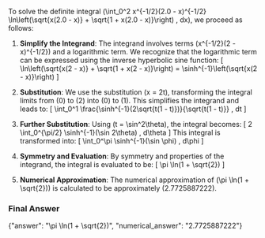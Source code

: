To solve the definite integral \(\int_0^2 x^{-1/2}(2.0 - x)^{-1/2} \ln\left(\sqrt{x(2.0 - x)} + \sqrt{1 + x(2.0 - x)}\right) \, dx\), we proceed as follows:

1. **Simplify the Integrand**:
   The integrand involves terms \(x^{-1/2}(2 - x)^{-1/2}\) and a logarithmic term. We recognize that the logarithmic term can be expressed using the inverse hyperbolic sine function:
   \[
   \ln\left(\sqrt{x(2 - x)} + \sqrt{1 + x(2 - x)}\right) = \sinh^{-1}\left(\sqrt{x(2 - x)}\right)
   \]

2. **Substitution**:
   We use the substitution \(x = 2t\), transforming the integral limits from \(0\) to \(2\) into \(0\) to \(1\). This simplifies the integrand and leads to:
   \[
   \int_0^1 \frac{\sinh^{-1}(2\sqrt{t(1 - t)})}{\sqrt{t(1 - t)}} \, dt
   \]

3. **Further Substitution**:
   Using \(t = \sin^2\theta\), the integral becomes:
   \[
   2 \int_0^{\pi/2} \sinh^{-1}(\sin 2\theta) \, d\theta
   \]
   This integral is transformed into:
   \[
   \int_0^\pi \sinh^{-1}(\sin \phi) \, d\phi
   \]

4. **Symmetry and Evaluation**:
   By symmetry and properties of the integrand, the integral is evaluated to be:
   \[
   \pi \ln(1 + \sqrt{2})
   \]

5. **Numerical Approximation**:
   The numerical approximation of \(\pi \ln(1 + \sqrt{2})\) is calculated to be approximately \(2.7725887222\).

### Final Answer
{"answer": "\\pi \\ln(1 + \\sqrt{2})", "numerical_answer": "2.7725887222"}